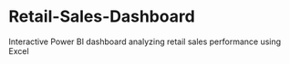 # Retail-Sales-Dashboard
Interactive Power BI dashboard analyzing retail sales performance using Excel
